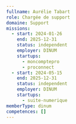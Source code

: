 ```yaml
---
fullname: Aurélie Tabart
role: Chargée de support
domaine: Support
missions:
  - start: 2024-01-26
    end: 2025-12-31
    status: independent
    employer: DINUM
    startups:
      - moncomptepro
      - proconnect
  - start: 2024-05-15
    end: 2025-12-31
    status: independent
    employer: DINUM
    startups:
      - suite-numerique
memberType: dinum
competences: []
---
```

